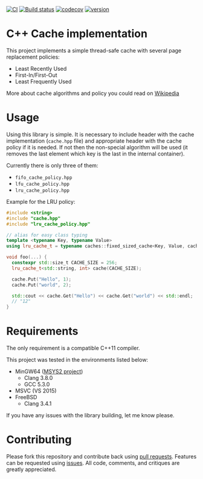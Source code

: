 [![CI](https://github.com/vpetrigo/caches/actions/workflows/ci.yml/badge.svg?branch=master)](https://github.com/vpetrigo/caches/actions/workflows/ci.yml)
[![Build status](https://ci.appveyor.com/api/projects/status/kawd812e48065r7a?svg=true)](https://ci.appveyor.com/project/vpetrigo/caches)
[![codecov](https://codecov.io/gh/vpetrigo/caches/branch/master/graph/badge.svg?token=uExJPtyE0o)](https://codecov.io/gh/vpetrigo/caches)
[![version](https://img.shields.io/github/v/release/vpetrigo/caches)](https://github.com/vpetrigo/caches/releases)

# C++ Cache implementation

This project implements a simple thread-safe cache with several page replacement policies:

* Least Recently Used
* First-In/First-Out
* Least Frequently Used

More about cache algorithms and policy you could read on [Wikipedia](https://en.wikipedia.org/wiki/Cache_algorithms)

# Usage

Using this library is simple. It is necessary to include header with the cache implementation (`cache.hpp` file)
and appropriate header with the cache policy if it is needed. If not then the non-special algorithm will be used (it
removes the last element which key is the last in the internal container).

Currently there is only three of them:

* `fifo_cache_policy.hpp`
* `lfu_cache_policy.hpp`
* `lru_cache_policy.hpp`

Example for the LRU policy:

```cpp
#include <string>
#include "cache.hpp"
#include "lru_cache_policy.hpp"

// alias for easy class typing
template <typename Key, typename Value>
using lru_cache_t = typename caches::fixed_sized_cache<Key, Value, caches::LRUCachePolicy>;

void foo(...) {
  constexpr std::size_t CACHE_SIZE = 256;
  lru_cache_t<std::string, int> cache(CACHE_SIZE);

  cache.Put("Hello", 1);
  cache.Put("world", 2);

  std::cout << cache.Get("Hello") << cache.Get("world") << std::endl;
  // "12"
}
```

# Requirements

The only requirement is a compatible C++11 compiler.

This project was tested in the environments listed below:

* MinGW64 ([MSYS2 project](https://msys2.github.io/))
    * Clang 3.8.0
    * GCC 5.3.0
* MSVC (VS 2015)
* FreeBSD
    * Clang 3.4.1

If you have any issues with the library building, let me know please.

# Contributing

Please fork this repository and contribute back using [pull requests](https://github.com/vpetrigo/caches/pulls).
Features can be requested using [issues](https://github.com/vpetrigo/caches/issues). All code, comments, and critiques
are greatly appreciated.
